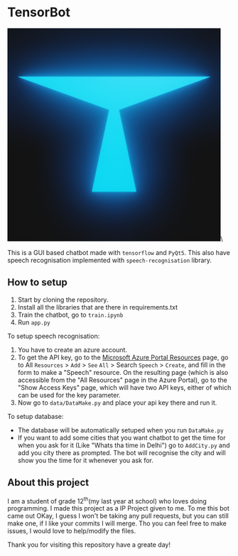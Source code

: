 # TensorBot
![](meta/tensor(glow).png)\

This is a GUI based chatbot made with `tensorflow` and `PyQt5`. This also have speech recognisation implemented with `speech-recognisation` library.

## How to setup

1. Start by cloning the repository.
2. Install all the libraries that are there in requirements.txt
3. Train the chatbot, go to `train.ipynb`
4. Run `app.py`

To setup speech recognisation:

1. You have to create an azure account.
2. To get the API key, go to the [Microsoft Azure Portal Resources](https://portal.azure.com/) page, go to All `Resources` > `Add` > `See` `All` > Search `Speech` > `Create`, and fill in the form to make a "Speech" resource. On the resulting page (which is also accessible from the "All Resources" page in the Azure Portal), go to the "Show Access Keys" page, which will have two API keys, either of which can be used for the key parameter.
3. Now go to `data/DataMake.py` and place your api key there and run it.

To setup database:
* The database will be automatically setuped when you run `DataMake.py`
* If you want to add some cities that you want chatbot to get the time for when you ask for it (Like "Whats tha time in Delhi") go to `AddCity.py` and add you city there as prompted. The bot will recognise the city and will show you the time for it whenever you ask for.

## About this project

I am a student of grade 12<sup>th</sup>(my last year at school) who loves doing programming. I made this project as a IP Project given to me. To me this bot came out OKay, I guess I won't be taking any pull requests, but you can still make one, if I like your commits I will merge. Tho you can feel free to make issues, I would love to help/modify the files.

Thank you for visiting this repository have a greate day!
